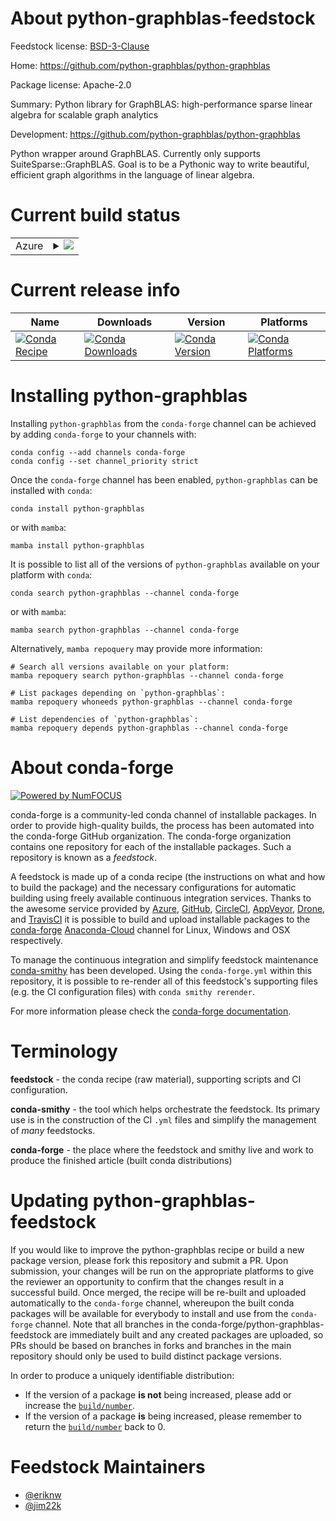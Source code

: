 About python-graphblas-feedstock
================================

Feedstock license: [BSD-3-Clause](https://github.com/conda-forge/python-graphblas-feedstock/blob/main/LICENSE.txt)

Home: https://github.com/python-graphblas/python-graphblas

Package license: Apache-2.0

Summary: Python library for GraphBLAS: high-performance sparse linear algebra for scalable graph analytics

Development: https://github.com/python-graphblas/python-graphblas

Python wrapper around GraphBLAS. Currently only supports SuiteSparse::GraphBLAS.
Goal is to be a Pythonic way to write beautiful, efficient graph algorithms
in the language of linear algebra.


Current build status
====================


<table>
    
  <tr>
    <td>Azure</td>
    <td>
      <details>
        <summary>
          <a href="https://dev.azure.com/conda-forge/feedstock-builds/_build/latest?definitionId=16084&branchName=main">
            <img src="https://dev.azure.com/conda-forge/feedstock-builds/_apis/build/status/python-graphblas-feedstock?branchName=main">
          </a>
        </summary>
        <table>
          <thead><tr><th>Variant</th><th>Status</th></tr></thead>
          <tbody><tr>
              <td>linux_64_python3.10.____cpython</td>
              <td>
                <a href="https://dev.azure.com/conda-forge/feedstock-builds/_build/latest?definitionId=16084&branchName=main">
                  <img src="https://dev.azure.com/conda-forge/feedstock-builds/_apis/build/status/python-graphblas-feedstock?branchName=main&jobName=linux&configuration=linux%20linux_64_python3.10.____cpython" alt="variant">
                </a>
              </td>
            </tr><tr>
              <td>linux_64_python3.11.____cpython</td>
              <td>
                <a href="https://dev.azure.com/conda-forge/feedstock-builds/_build/latest?definitionId=16084&branchName=main">
                  <img src="https://dev.azure.com/conda-forge/feedstock-builds/_apis/build/status/python-graphblas-feedstock?branchName=main&jobName=linux&configuration=linux%20linux_64_python3.11.____cpython" alt="variant">
                </a>
              </td>
            </tr><tr>
              <td>linux_64_python3.12.____cpython</td>
              <td>
                <a href="https://dev.azure.com/conda-forge/feedstock-builds/_build/latest?definitionId=16084&branchName=main">
                  <img src="https://dev.azure.com/conda-forge/feedstock-builds/_apis/build/status/python-graphblas-feedstock?branchName=main&jobName=linux&configuration=linux%20linux_64_python3.12.____cpython" alt="variant">
                </a>
              </td>
            </tr><tr>
              <td>linux_64_python3.9.____cpython</td>
              <td>
                <a href="https://dev.azure.com/conda-forge/feedstock-builds/_build/latest?definitionId=16084&branchName=main">
                  <img src="https://dev.azure.com/conda-forge/feedstock-builds/_apis/build/status/python-graphblas-feedstock?branchName=main&jobName=linux&configuration=linux%20linux_64_python3.9.____cpython" alt="variant">
                </a>
              </td>
            </tr><tr>
              <td>osx_64_python3.10.____cpython</td>
              <td>
                <a href="https://dev.azure.com/conda-forge/feedstock-builds/_build/latest?definitionId=16084&branchName=main">
                  <img src="https://dev.azure.com/conda-forge/feedstock-builds/_apis/build/status/python-graphblas-feedstock?branchName=main&jobName=osx&configuration=osx%20osx_64_python3.10.____cpython" alt="variant">
                </a>
              </td>
            </tr><tr>
              <td>osx_64_python3.11.____cpython</td>
              <td>
                <a href="https://dev.azure.com/conda-forge/feedstock-builds/_build/latest?definitionId=16084&branchName=main">
                  <img src="https://dev.azure.com/conda-forge/feedstock-builds/_apis/build/status/python-graphblas-feedstock?branchName=main&jobName=osx&configuration=osx%20osx_64_python3.11.____cpython" alt="variant">
                </a>
              </td>
            </tr><tr>
              <td>osx_64_python3.12.____cpython</td>
              <td>
                <a href="https://dev.azure.com/conda-forge/feedstock-builds/_build/latest?definitionId=16084&branchName=main">
                  <img src="https://dev.azure.com/conda-forge/feedstock-builds/_apis/build/status/python-graphblas-feedstock?branchName=main&jobName=osx&configuration=osx%20osx_64_python3.12.____cpython" alt="variant">
                </a>
              </td>
            </tr><tr>
              <td>osx_64_python3.9.____cpython</td>
              <td>
                <a href="https://dev.azure.com/conda-forge/feedstock-builds/_build/latest?definitionId=16084&branchName=main">
                  <img src="https://dev.azure.com/conda-forge/feedstock-builds/_apis/build/status/python-graphblas-feedstock?branchName=main&jobName=osx&configuration=osx%20osx_64_python3.9.____cpython" alt="variant">
                </a>
              </td>
            </tr><tr>
              <td>win_64_python3.10.____cpython</td>
              <td>
                <a href="https://dev.azure.com/conda-forge/feedstock-builds/_build/latest?definitionId=16084&branchName=main">
                  <img src="https://dev.azure.com/conda-forge/feedstock-builds/_apis/build/status/python-graphblas-feedstock?branchName=main&jobName=win&configuration=win%20win_64_python3.10.____cpython" alt="variant">
                </a>
              </td>
            </tr><tr>
              <td>win_64_python3.11.____cpython</td>
              <td>
                <a href="https://dev.azure.com/conda-forge/feedstock-builds/_build/latest?definitionId=16084&branchName=main">
                  <img src="https://dev.azure.com/conda-forge/feedstock-builds/_apis/build/status/python-graphblas-feedstock?branchName=main&jobName=win&configuration=win%20win_64_python3.11.____cpython" alt="variant">
                </a>
              </td>
            </tr><tr>
              <td>win_64_python3.12.____cpython</td>
              <td>
                <a href="https://dev.azure.com/conda-forge/feedstock-builds/_build/latest?definitionId=16084&branchName=main">
                  <img src="https://dev.azure.com/conda-forge/feedstock-builds/_apis/build/status/python-graphblas-feedstock?branchName=main&jobName=win&configuration=win%20win_64_python3.12.____cpython" alt="variant">
                </a>
              </td>
            </tr><tr>
              <td>win_64_python3.9.____cpython</td>
              <td>
                <a href="https://dev.azure.com/conda-forge/feedstock-builds/_build/latest?definitionId=16084&branchName=main">
                  <img src="https://dev.azure.com/conda-forge/feedstock-builds/_apis/build/status/python-graphblas-feedstock?branchName=main&jobName=win&configuration=win%20win_64_python3.9.____cpython" alt="variant">
                </a>
              </td>
            </tr>
          </tbody>
        </table>
      </details>
    </td>
  </tr>
</table>

Current release info
====================

| Name | Downloads | Version | Platforms |
| --- | --- | --- | --- |
| [![Conda Recipe](https://img.shields.io/badge/recipe-python--graphblas-green.svg)](https://anaconda.org/conda-forge/python-graphblas) | [![Conda Downloads](https://img.shields.io/conda/dn/conda-forge/python-graphblas.svg)](https://anaconda.org/conda-forge/python-graphblas) | [![Conda Version](https://img.shields.io/conda/vn/conda-forge/python-graphblas.svg)](https://anaconda.org/conda-forge/python-graphblas) | [![Conda Platforms](https://img.shields.io/conda/pn/conda-forge/python-graphblas.svg)](https://anaconda.org/conda-forge/python-graphblas) |

Installing python-graphblas
===========================

Installing `python-graphblas` from the `conda-forge` channel can be achieved by adding `conda-forge` to your channels with:

```
conda config --add channels conda-forge
conda config --set channel_priority strict
```

Once the `conda-forge` channel has been enabled, `python-graphblas` can be installed with `conda`:

```
conda install python-graphblas
```

or with `mamba`:

```
mamba install python-graphblas
```

It is possible to list all of the versions of `python-graphblas` available on your platform with `conda`:

```
conda search python-graphblas --channel conda-forge
```

or with `mamba`:

```
mamba search python-graphblas --channel conda-forge
```

Alternatively, `mamba repoquery` may provide more information:

```
# Search all versions available on your platform:
mamba repoquery search python-graphblas --channel conda-forge

# List packages depending on `python-graphblas`:
mamba repoquery whoneeds python-graphblas --channel conda-forge

# List dependencies of `python-graphblas`:
mamba repoquery depends python-graphblas --channel conda-forge
```


About conda-forge
=================

[![Powered by
NumFOCUS](https://img.shields.io/badge/powered%20by-NumFOCUS-orange.svg?style=flat&colorA=E1523D&colorB=007D8A)](https://numfocus.org)

conda-forge is a community-led conda channel of installable packages.
In order to provide high-quality builds, the process has been automated into the
conda-forge GitHub organization. The conda-forge organization contains one repository
for each of the installable packages. Such a repository is known as a *feedstock*.

A feedstock is made up of a conda recipe (the instructions on what and how to build
the package) and the necessary configurations for automatic building using freely
available continuous integration services. Thanks to the awesome service provided by
[Azure](https://azure.microsoft.com/en-us/services/devops/), [GitHub](https://github.com/),
[CircleCI](https://circleci.com/), [AppVeyor](https://www.appveyor.com/),
[Drone](https://cloud.drone.io/welcome), and [TravisCI](https://travis-ci.com/)
it is possible to build and upload installable packages to the
[conda-forge](https://anaconda.org/conda-forge) [Anaconda-Cloud](https://anaconda.org/)
channel for Linux, Windows and OSX respectively.

To manage the continuous integration and simplify feedstock maintenance
[conda-smithy](https://github.com/conda-forge/conda-smithy) has been developed.
Using the ``conda-forge.yml`` within this repository, it is possible to re-render all of
this feedstock's supporting files (e.g. the CI configuration files) with ``conda smithy rerender``.

For more information please check the [conda-forge documentation](https://conda-forge.org/docs/).

Terminology
===========

**feedstock** - the conda recipe (raw material), supporting scripts and CI configuration.

**conda-smithy** - the tool which helps orchestrate the feedstock.
                   Its primary use is in the construction of the CI ``.yml`` files
                   and simplify the management of *many* feedstocks.

**conda-forge** - the place where the feedstock and smithy live and work to
                  produce the finished article (built conda distributions)


Updating python-graphblas-feedstock
===================================

If you would like to improve the python-graphblas recipe or build a new
package version, please fork this repository and submit a PR. Upon submission,
your changes will be run on the appropriate platforms to give the reviewer an
opportunity to confirm that the changes result in a successful build. Once
merged, the recipe will be re-built and uploaded automatically to the
`conda-forge` channel, whereupon the built conda packages will be available for
everybody to install and use from the `conda-forge` channel.
Note that all branches in the conda-forge/python-graphblas-feedstock are
immediately built and any created packages are uploaded, so PRs should be based
on branches in forks and branches in the main repository should only be used to
build distinct package versions.

In order to produce a uniquely identifiable distribution:
 * If the version of a package **is not** being increased, please add or increase
   the [``build/number``](https://docs.conda.io/projects/conda-build/en/latest/resources/define-metadata.html#build-number-and-string).
 * If the version of a package **is** being increased, please remember to return
   the [``build/number``](https://docs.conda.io/projects/conda-build/en/latest/resources/define-metadata.html#build-number-and-string)
   back to 0.

Feedstock Maintainers
=====================

* [@eriknw](https://github.com/eriknw/)
* [@jim22k](https://github.com/jim22k/)

